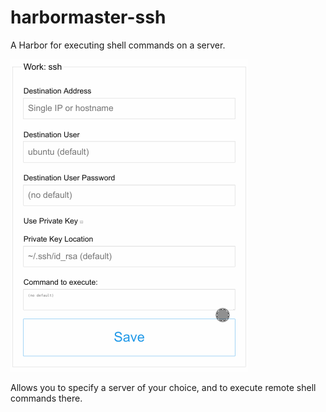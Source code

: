 # harbormaster-ssh

A Harbor for executing shell commands on a server.

![](https://github.com/strictlyskyler/harbormaster-ssh/raw/develop/ssh.png)

Allows you to specify a server of your choice, and to execute remote shell commands there.
